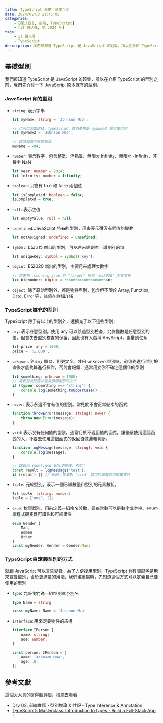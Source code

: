 ```yaml
---
title: TypeScript 基礎：基本型別
date: 2024/09/03 21:45:05
categories:
    - [程式語言, 前端, TypeScript]
    - [iT 鐵人賽, 第 2024 年]
tags: 
    - iT 鐵人賽
    - TypeScript
description: 我們都知道 TypeScript 是 JavaScript 的超集，所以在介紹 TypeScript 的型別之前，我們先介紹一下 JavaScript 原本就有的型別。
---
```


## 基礎型別

我們都知道 TypeScript 是 JavaScript 的超集，所以在介紹 TypeScript 的型別之前，我們先介紹一下 JavaScript 原本就有的型別。

### JavaScript 有的型別

- `string`: 表示字串
    ```ts
    let myName: string = 'Johnson Mao';

    // 也可以寫成這樣，TypeScript 會自動推斷 myName2 是字串型別
    let myName2 = 'Johnson Mao';

    // 這時塞數字就會報錯
    myName = 404;
    ```
- `number`: 表示數字，包含整數、浮點數、無限大 Infinity、無限小 -Infinity、非數字 NaN
    ```ts
    let year: number = 2024;
    let infinity: number = Infinity;
    ```
- `boolean`: 只會有 true 和 false 兩個值
    ```ts
    let isCompleted: boolean = false;
    isCompleted = true;
    ```
- `null`: 表示空值
    ```ts
    let emptyValue: null = null;
    ```
- `undefined`: JavaScript 特有的型別，用來表示還沒有賦值的變數
    ```ts
    let notAssigned: undefined = undefined;
    ```
- `symbol`: ES2015 新出的型別，可以用來建創唯一識別符的值
    ```ts
    let uniqueKey: symbol = Symbol('key');
    ```
- `bigint`: ES2020 新出的型別，主要用來處理大數字
    ```ts
    // 需要把 tsconfig.json 的 "target" 設定 "es2020" 才有支援
    let bigNumber: bigint = 66666666666666666666n;
    ```
- `object`: 除了原始型別外，都是物件型別，包含但不限於 Array, Function, Date, Error 等，後續在詳細介紹

### TypeScript 擴充的型別

TypeScript 除了有以上的型別外，還擴充了以下這些型別：

- `any`: 表示任意型別。使用 any 可以跳過型別檢查，允許變數是任意型別的值，但會失去型別檢查的保護，因此也有人戲稱 AnyScript，盡量別使用
    ```ts
    let price: any = 1000;
    price = '$1,000';
    ```
- `unknown`: 與 any 類似，但更安全。使用 unknown 型別時，必須先進行型別檢查後才能對其進行操作，否則會報錯，通常用於你不確定這個值的型別
    ```ts
    let something: unknown = 1000;
    // 需要型別檢查才能用那個型別的方法
    if (typeof something === 'string') {
        console.log(something.toUpperCase());
    }
    ```
- `never`: 表示永遠不會有值的型別。常見於不會正常結束的函式
    ```ts
    function throwError(message: string): never {
        throw new Error(message);
    }
    ```
- `void`: 表示沒有任何值的型別，通常用於不返回值的函式，讓後續使用這個函式的人，不要去使用這個函式的返回值做邏輯判斷。
    ```ts
    function logMessage(message: string): void {
        console.log(message);
    }

    // 跟返回 undefined 相比更嚴謹，例如：
    const result = logMessage('test');
    if (result) {} // 報錯：無法對 'void' 類型的運算式測試真實性
    ```
- `tuple`: 元組型別，表示一個已知數量和型別的元素數組。
    ```ts
    let tuple: [string, number];
    tuple = ["one", 2];
    ```
- `enum`: 枚舉型別，用來定義一組命名常數，這些常數可以是數字或字串。enum 讓程式碼更具可讀性和可維護性
    ```ts
    enum Gender {
        Man,
        Woman,
        Other,
    }
    const myGender: Gender = Gender.Man;
    ```

### TypeScript 自定義型別的方式

就跟 JavaScript 可以宣告變數，為了方便複用型別，TypeScript 也有關鍵字是用來宣告型別，至於更進階的用法，我們後續揭曉，先知道這個方式可以定義自己要使用的型別

- `type`: 允許我們為一組型別賦予別名
    ```ts
    type Name = string

    const myName: Name = 'Johnson Mao'
    ```
- `interface`: 用來定義物件的結構
    ```ts
    interface IPerson {
        name: string;
        age: number;
    }

    const person: IPerson = {
        name: 'Johnson Mao',
        age: 18,
    };
    ```

## 參考文獻

這個大大真的寫得超詳細，推薦去看看

- [Day 02. 前線維護・型別推論 X 註記 - Type Inference & Annotation](https://ithelp.ithome.com.tw/articles/10214719)
- [TypeScript 5 Masterclass: Introduction to types - Build a Full-Stack App !](https://www.youtube.com/watch?v=cA6CzmzGsx8&list=PLzb46hGUzitC1kGzPcy8tlQNxYbFsuqMO&index=2)